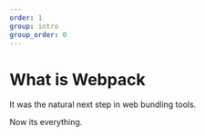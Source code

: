 ```yaml
---
order: 1
group: intro
group_order: 0
---
```


# What is Webpack

It was the natural next step in web bundling tools.

Now its everything.
